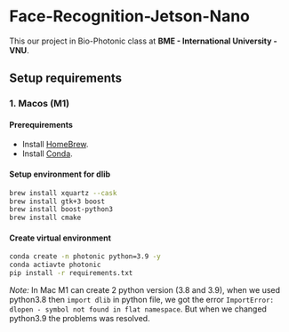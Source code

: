 # Face-Recognition-Jetson-Nano
This our project in Bio-Photonic class at **BME - International University - VNU**.

## Setup requirements
### 1. Macos (M1)
#### Prerequirements
+ Install [HomeBrew](https://brew.sh).
+ Install [Conda](https://docs.conda.io/en/latest/miniconda.html).

#### Setup environment for dlib

```bash
brew install xquartz --cask
brew install gtk+3 boost
brew install boost-python3
brew install cmake
```
#### Create virtual environment
```bash
conda create -n photonic python=3.9 -y
conda actiavte photonic
pip install -r requirements.txt
```

*Note:* In Mac M1 can create 2 python version (3.8 and 3.9), when we used python3.8 then `import dlib` in python file, we got the error `ImportError: dlopen - symbol not found in flat namespace`. But when we changed python3.9 the problems was resolved.